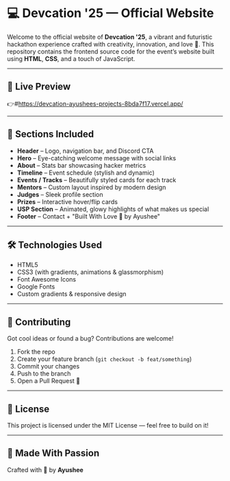 # 💻 Devcation '25 — Official Website

Welcome to the official website of **Devcation '25**, a vibrant and futuristic hackathon experience crafted with creativity, innovation, and love 💖. This repository contains the frontend source code for the event’s website built using **HTML**, **CSS**, and a touch of JavaScript.

---

## 🚀 Live Preview

👉#https://devcation-ayushees-projects-8bda7f17.vercel.app/


---

## 🧩 Sections Included

- **Header** – Logo, navigation bar, and Discord CTA  
- **Hero** – Eye-catching welcome message with social links  
- **About** – Stats bar showcasing hacker metrics  
- **Timeline** – Event schedule (stylish and dynamic)  
- **Events / Tracks** – Beautifully styled cards for each track  
- **Mentors** – Custom layout inspired by modern design  
- **Judges** – Sleek profile section  
- **Prizes** – Interactive hover/flip cards  
- **USP Section** – Animated, glowy highlights of what makes us special  
- **Footer** – Contact + "Built With Love 💖 by Ayushee"

---

## 🛠️ Technologies Used

- HTML5  
- CSS3 (with gradients, animations & glassmorphism)  
- Font Awesome Icons  
- Google Fonts  
- Custom gradients & responsive design  

---


## 🤝 Contributing

Got cool ideas or found a bug? Contributions are welcome!

1. Fork the repo  
2. Create your feature branch (`git checkout -b feat/something`)  
3. Commit your changes  
4. Push to the branch  
5. Open a Pull Request 🚀

---

## 📜 License

This project is licensed under the MIT License — feel free to build on it!

---

## 🙌 Made With Passion

Crafted with 💖 by **Ayushee**  


